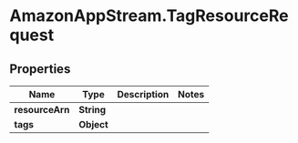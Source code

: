 # AmazonAppStream.TagResourceRequest

## Properties

Name | Type | Description | Notes
------------ | ------------- | ------------- | -------------
**resourceArn** | **String** |  | 
**tags** | **Object** |  | 


